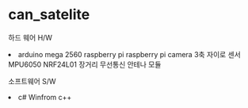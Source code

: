 # can_satelite
하드 웨어 H/W<br>

<li>
  <lo>arduino mega 2560</lo> 
  <lo>raspberry pi</lo> 
  <lo>raspberry pi camera</lo>
  <lo>3축 자이로 센서 MPU6050</lo> 
  <lo>NRF24L01 장거리 무선통신 안테나 모듈</lo>
</li>

소프트웨어 S/W<br>

<li>
  <lo>c# Winfrom </lo>  
  <lo>c++</lo>
</li>
